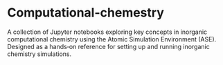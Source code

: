 # Computational-chemestry
A collection of Jupyter notebooks exploring key concepts in inorganic computational chemistry using the Atomic Simulation Environment (ASE).  Designed as a hands‑on reference for setting up and running inorganic chemistry simulations.
